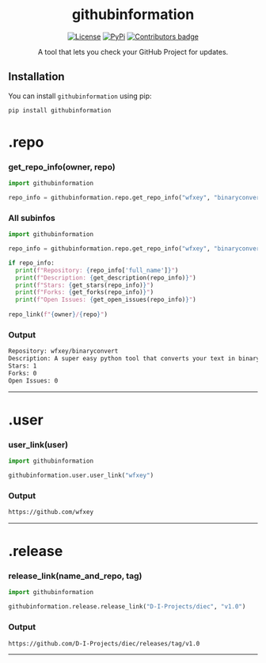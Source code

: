
<div align="center">
  
# githubinformation

[![License](https://img.shields.io/badge/License-MIT-blue)](https://github.com/wfxey/githubrepoinfo#license)  [![PyPi](https://img.shields.io/badge/PyPi%20Link-FFFF00)](https://pypi.org/project/githubrepoinfo/)  <a href="https://github.com/wfxey/githubrepoinfo/blob/master/CONTRIBUTING.md"><img src="https://img.shields.io/github/contributors-anon/wfxey/githubrepoinfo" alt="Contributors badge" /></a>  

A tool that lets you check your GitHub Project for updates.

</div>

## Installation

You can install `githubinformation` using pip:

```bash
pip install githubinformation
```
# .repo

### get_repo_info(owner, repo)

```python
import githubinformation

repo_info = githubinformation.repo.get_repo_info("wfxey", "binaryconvert")
```

### All subinfos

```python
import githubinformation

repo_info = githubinformation.repo.get_repo_info("wfxey", "binaryconvert")

if repo_info:
  print(f"Repository: {repo_info['full_name']}")
  print(f"Description: {get_description(repo_info)}")
  print(f"Stars: {get_stars(repo_info)}")
  print(f"Forks: {get_forks(repo_info)}")
  print(f"Open Issues: {get_open_issues(repo_info)}")
    
repo_link(f"{owner}/{repo}")
```

### Output 

```bash
Repository: wfxey/binaryconvert
Description: A super easy python tool that converts your text in binary language 8x Bit
Stars: 1
Forks: 0
Open Issues: 0
```
<hr>

# .user

### user_link(user)

```python
import githubinformation

githubinformation.user.user_link("wfxey")
```
### Output
```bash
https://github.com/wfxey
```

<hr>

# .release

### release_link(name_and_repo, tag)

```python
import githubinformation

githubinformation.release.release_link("D-I-Projects/diec", "v1.0")
```
### Output 
```bash
https://github.com/D-I-Projects/diec/releases/tag/v1.0
```

<hr>

